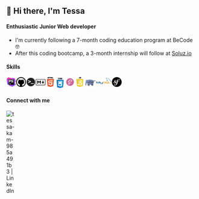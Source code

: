 ## 👋 Hi there, I'm Tessa 

#### Enthusiastic Junior Web developer 

- I'm currently following a 7-month coding education program at BeCode 🤓
- After this coding bootcamp, a 3-month internship will follow at [Soluz.io] 

#### Skills

<img align="left" alt="PHP Storm" width="26px" src="https://raw.githubusercontent.com/Tessakam/Tessakam/main/icons/PHPStorm.png?token=AQNV2FP2ODSJGAELPX3HQEC7WFAIA" />
<img align="left" alt="Github" width="26px" src="https://raw.githubusercontent.com/Tessakam/Tessakam/main/icons/Github.png?token=AQNV2FMGPMEULFCY5XXFO7K7WFBCO" />
<img align="left" alt="Terminal" width="26px" src="https://raw.githubusercontent.com/Tessakam/Tessakam/main/icons/Terminal.png?token=AQNV2FO73V4BEGNL5X6R4TK7WFBDS" />
<img align="left" alt="Markdown" width="26px" src="https://raw.githubusercontent.com/Tessakam/Tessakam/main/icons/Markdown.png?token=AQNV2FNM4RW4D2JWP55CVZS7WFBE2" />
<img align="left" alt="HTML" width="26px" src="https://raw.githubusercontent.com/Tessakam/Tessakam/main/icons/HTML.png?token=AQNV2FMQ472NEAI76H5MSDC7WFBHE" />
<img align="left" alt="CSS" width="26px" src="https://raw.githubusercontent.com/Tessakam/Tessakam/main/icons/CSS.png?token=AQNV2FM2MQLJCO5X2X2KHEC7WFBIK" />
<img align="left" alt="SASS" width="26px" src="https://raw.githubusercontent.com/Tessakam/Tessakam/main/icons/Sass.png?token=AQNV2FJYH3VYPJSIH7XL6VK7WFBJO" />
<img align="left" alt="JavaScript" width="26px" src="https://raw.githubusercontent.com/Tessakam/Tessakam/main/icons/Javascript.png?token=AQNV2FLL6Q7VFAARZL2XR2K7WFBKS" />
<img align="left" alt="PHP" width="30px" src="https://raw.githubusercontent.com/Tessakam/Tessakam/main/icons/PHP.png?token=AQNV2FIGLPJXYOW7HY2YXOK7WFBLY" />
<img align="left" alt="mySQL" width="42px" src="https://raw.githubusercontent.com/Tessakam/Tessakam/main/icons/mySQL.png?token=AQNV2FPHZSFWTUEMRCNW6J27WFBM2" />
<img align="left" alt="Symfony" width="26px" src="https://raw.githubusercontent.com/Tessakam/Tessakam/main/icons/Symfony.png?token=AQNV2FLPCKE6GGVDCZ3JB5S7WFBNY" />

<br />
<br />

#### Connect with me

[<img align="left" alt="tessa-kam-985a491b3 | LinkedIn" width="22px" src="https://cdn.jsdelivr.net/npm/simple-icons@v3/icons/linkedin.svg" />][linkedin]

</details>

[linkedin]: https://www.linkedin.com/in/tessa-kam-985a491b3
[Soluz.io]: https://www.soluz.io/


<!--#### Software skills
<img align="left" alt="Office" width="40px" src="https://raw.githubusercontent.com/Tessakam/Tessakam/main/icons/unused/Office.png" />
<img align="left" alt="SAP" width="60px" src="https://raw.githubusercontent.com/Tessakam/Tessakam/main/icons/unused/SAP.png" />
<img align="left" alt="SAP BO" width="70px" src="https://raw.githubusercontent.com/Tessakam/Tessakam/main/icons/unused/SAP%20BO.png" />
<img align="left" alt="Salesforce" width="70px" src="https://raw.githubusercontent.com/Tessakam/Tessakam/main/icons/unused/Salesforce.png" />

